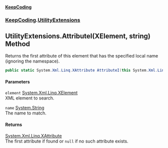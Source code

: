 #### [KeepCoding](index.md 'index')
### [KeepCoding](KeepCoding.md 'KeepCoding').[UtilityExtensions](UtilityExtensions.md 'KeepCoding.UtilityExtensions')
## UtilityExtensions.AttributeI(XElement, string) Method
Returns the first attribute of this element that has the specified local name (ignoring the namespace).
```csharp
public static System.Xml.Linq.XAttribute AttributeI(this System.Xml.Linq.XElement element, string name);
```
#### Parameters
<a name='KeepCoding.UtilityExtensions.AttributeI(System.Xml.Linq.XElement.string).element'></a>
`element` [System.Xml.Linq.XElement](https://docs.microsoft.com/en-us/dotnet/api/System.Xml.Linq.XElement 'System.Xml.Linq.XElement')  
XML element to search.
  
<a name='KeepCoding.UtilityExtensions.AttributeI(System.Xml.Linq.XElement.string).name'></a>
`name` [System.String](https://docs.microsoft.com/en-us/dotnet/api/System.String 'System.String')  
The name to match.
  
#### Returns
[System.Xml.Linq.XAttribute](https://docs.microsoft.com/en-us/dotnet/api/System.Xml.Linq.XAttribute 'System.Xml.Linq.XAttribute')  
The first attribute if found or `null` if no such attribute exists.
